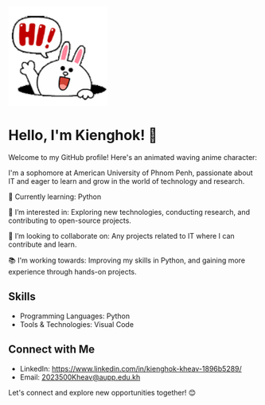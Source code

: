 ![Waving Anime Character](waving.gif)
# Hello, I'm Kienghok! 👋

Welcome to my GitHub profile! Here's an animated waving anime character:

I'm a sophomore at American University of Phnom Penh, passionate about IT and eager to learn and grow in the world of technology and research.

🌱 Currently learning: Python

🔭 I’m interested in: Exploring new technologies, conducting research, and contributing to open-source projects.

👯 I’m looking to collaborate on: Any projects related to IT where I can contribute and learn.

📚 I'm working towards: Improving my skills in Python, and gaining more experience through hands-on projects.

## Skills

- Programming Languages: Python
- Tools & Technologies: Visual Code

## Connect with Me

- LinkedIn: https://www.linkedin.com/in/kienghok-kheav-1896b5289/
- Email: 2023500Kheav@aupp.edu.kh

Let's connect and explore new opportunities together! 😊
